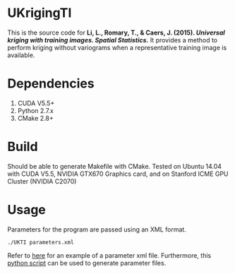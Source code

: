 UKrigingTI
==========
This is the source code for **Li, L., Romary, T., & Caers, J. (2015). *Universal kriging with training images. Spatial Statistics.*** It provides a method to perform kriging without variograms when a representative training image is available.

Dependencies
============
1. CUDA V5.5+
2. Python 2.7.x 
3. CMake 2.8+

Build
=====
Should be able to generate Makefile with CMake. Tested on Ubuntu 14.04 with CUDA V5.5, NVIDIA GTX670 Graphics card, and on Stanford ICME GPU Cluster (NVIDIA C2070)

Usage
=====
Parameters for the program are passed using an XML format.

    ./UKTI parameters.xml 

Refer to [here](scripts/python/TrialTest.xml) for an example of a parameter xml file. Furthermore, this [python script](scripts/python/UKTIParameterFileGeneator.py) can be used to generate parameter files.
